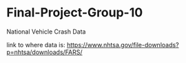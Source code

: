 # Final-Project-Group-10
National Vehicle Crash Data

link to where data is: 
https://www.nhtsa.gov/file-downloads?p=nhtsa/downloads/FARS/
